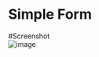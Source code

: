 # Simple Form

#Screenshot 
<br>
![image](https://user-images.githubusercontent.com/71788323/130228459-8ab7e85c-b47d-4ddb-bc1d-2aa13d8fac0d.png)

